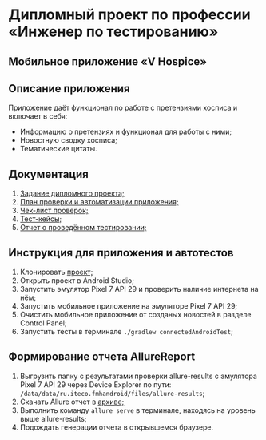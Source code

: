 # Дипломный проект по профессии «Инженер по тестированию»

## Мобильное приложение «V Hospice»

## Описание приложения

Приложение даёт функционал по работе с претензиями хосписа и включает в себя:

- Информацию о претензиях и функционал для работы с ними;
- Новостную сводку хосписа;
- Тематические цитаты.

## Документация

1. [Задание дипломного проекта;](https://github.com/netology-code/qamid-diplom)
2. [План проверки и автоматизации приложения;](https://github.com/TIgorT/QADiplomMobileApplicationVH/blob/main/Plan.md)
3. [Чек-лист проверок;](https://docs.google.com/spreadsheets/d/1KymxkIXm-wzX-Xw5MUVbSpl-9s8YcZPgaE3VCoTWl8M/edit?usp=sharing)
4. [Тест-кейсы;](https://docs.google.com/spreadsheets/d/1Sgf9nE7QEXgshpobzQ0zoPE4z5XnbtrFXjmg9Wx2fi8/edit?usp=sharing)
5. [Отчет о проведённом тестировании;](https://github.com/TIgorT/QADiplomMobileApplicationVH/blob/main/TestReport.md)

## Инструкция для приложения и автотестов

1. Клонировать [проект;](https://github.com/TIgorT/QADiplomMobileApplicationVH)
2. Открыть проект в Android Studio;
3. Запустить эмулятор Pixel 7 API 29 и проверить наличие интернета на нём;
4. Запустить мобильное приложение на эмуляторе Pixel 7 API 29;
5. Очистить  мобильное приложение от созданых новостей в разделе Control Panel;
6. Запустить тесты в терминале `./gradlew connectedAndroidTest`;

## Формирование отчета AllureReport
1. Выгрузить папку с результатами проверки allure-results с эмулятора Pixel 7 API 29 через Device Explorer 
по пути: `/data/data/ru.iteco.fmhandroid/files/allure-results`;
2. Скачать Allure отчет в [архиве;](https://github.com/TIgorT/QADiplomMobileApplicationVH/blob/main/allure-results.rar)
3. Выполнить команду `allure serve` в терминале, находясь на уровень выше allure-results;
4. Подождать генерации отчета в открывшемся браузере.
